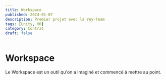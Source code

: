 ```yaml
---
title: Workspace
published: 2024-01-07
description: Premier projet avec la Yey-Team
tags: [Unity, VR]
category: Contrat
draft: false
---
```


# Workspace

Le Workspace est un outil qu'on a imaginé et commencé à mettre au point.

